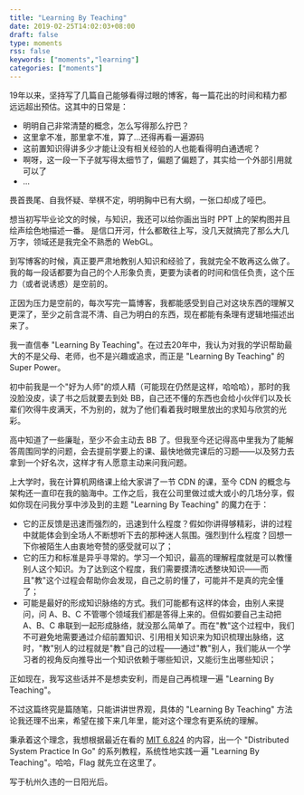 ```yaml
---
title: "Learning By Teaching"
date: 2019-02-25T14:02:03+08:00
draft: false
type: moments
rss: false
keywords: ["moments","learning"]
categories: ["moments"]
---
```


19年以来，坚持写了几篇自己能够看得过眼的博客，每一篇花出的时间和精力都远远超出预估。这其中的日常是：

* 明明自己非常清楚的概念，怎么写得那么拧巴？
* 这里拿不准，那里拿不准，算了...还得再看一遍源码
* 这前置知识得讲多少才能让没有相关经验的人也能看得明白通透呢？
* 啊呀，这一段一下子就写得太细节了，偏题了偏题了，其实给一个外部引用就可以了
* ...

畏首畏尾、自我怀疑、举棋不定，明明胸中已有大纲，一张口却成了哑巴。

想当初写毕业论文的时候，与知识，我还可以给你画出当时 PPT 上的架构图并且绘声绘色地描述一番。
是信口开河，什么都敢往上写，没几天就搞完了那么大几万字，领域还是我完全不熟悉的 WebGL。

到写博客的时候，真正要严肃地教别人知识和经验了，我就完全不敢再这么做了。我的每一段话都要为自己的个人形象负责，更要为读者的时间和信任负责，这个压力（或者说诱惑）是空前的。

正因为压力是空前的，每次写完一篇博客，我都能感受到自己对这块东西的理解又更深了，至少之前含混不清、自己为明白的东西，现在都能有条理有逻辑地描述出来了。

我一直信奉 "Learning By Teaching"。在过去20年中，我认为对我的学识帮助最大的不是父母、老师，也不是兴趣或追求，而正是 "Learning By Teaching" 的 Super Power。

初中前我是一个"好为人师"的烦人精（可能现在仍然是这样，哈哈哈），那时的我没脸没皮，读了书之后就要去到处 BB，自己还不懂的东西也会给小伙伴们以及长辈们吹得牛皮满天，不为别的，就为了他们看着我时眼里放出的求知与欣赏的光彩。

高中知道了一些廉耻，至少不会主动去 BB 了。但我至今还记得高中里我为了能解答周围同学的问题，会去提前学要上的课、最快地做完课后的习题——以及努力去拿到一个好名次，这样才有人愿意主动来问我问题。

上大学时，我在计算机网络课上给大家讲了一节 CDN 的课，至今 CDN 的概念与架构还一直印在我的脑海中。工作之后，我在公司里做过或大或小的几场分享，假如你现在问我分享中涉及到的主题
"Learning By Teaching" 的魔力在于：

* 它的正反馈是迅速而强烈的，迅速到什么程度？假如你讲得够精彩，讲的过程中就能体会到全场人不断想听下去的那种迷人氛围。强烈到什么程度？回想一下你被陌生人由衷地夸赞的感受就可以了；
* 它的压力和标准是异乎寻常的。学习一个知识，最高的理解程度就是可以教懂别人这个知识。为了达到这个程度，我们需要摸清吃透整块知识——而且"教"这个过程会帮助你会发现，自己之前的懂了，可能并不是真的完全懂了；
* 可能是最好的形成知识脉络的方式。我们可能都有这样的体会，由别人来提问，问 A、B、C 不管哪个领域我们都是答得上来的。但假如要自己主动把 A、B、C 串联到一起形成脉络，就没那么简单了。而在"教"这个过程中，我们不可避免地需要通过介绍前置知识、引用相关知识来为知识梳理出脉络，这时，"教"别人的过程就是"教"自己的过程——通过"教"别人，我们能从一个学习者的视角反向推导出一个知识依赖于哪些知识，又能衍生出哪些知识；

正如现在，我写这些话并不是想卖安利，而是自己再梳理一遍 "Learning By Teaching"。

不过这篇终究是篇随笔，只能讲讲世界观，具体的 "Learning By Teaching" 方法论我还理不出来，希望在接下来几年里，能对这个理念有更系统的理解。

秉承着这个理念，我想根据最近在看的 [MIT 6.824](https://pdos.csail.mit.edu/6.824/schedule.html) 的内容，出一个 "Distributed System Practice In Go" 的系列教程，系统性地实践一遍 "Learning By Teaching"。哈哈，Flag 就先立在这里了。

写于杭州久违的一日阳光后。